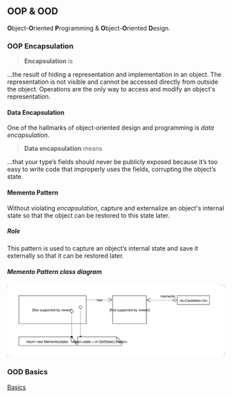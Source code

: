 ## OOP & OOD
**O**bject-**O**riented **P**rogramming & **O**bject-**O**riented **D**esign.

### OOP Encapsulation

> **Encapsulation** is

...the result of hiding a representation and implementation in an object.
The representation is not visible and cannot be accessed directly from outside the
object. Operations are the only way to access and modify an object's representation.

#### Data Encapsulation
One of the hallmarks of object-oriented design and programming is *data encapsulation*.

> **Data encapsulation** means

...that your type’s fields should never be publicly exposed because it’s too easy to write code
that improperly uses the fields, corrupting the object’s state.

#### Memento Pattern
Without violating *encapsulation*, capture and externalize an object's internal state
so that the object can be restored to this state later.

##### Role
This pattern is used to capture an object’s internal state and save it externally so that
it can be restored later.

##### Memento Pattern class diagram
![](https://github.com/raman-m/dotnet/blob/master/bc-topics/OOP/Memento_Pattern.svg)

### OOD Basics
[Basics](Basics.md)
